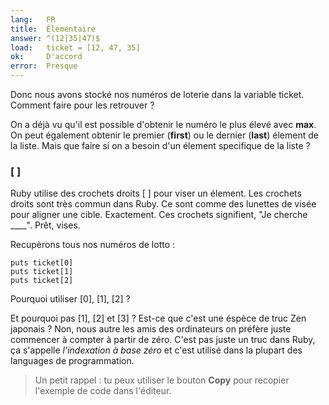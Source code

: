 ```yaml
---
lang:   FR
title:  Élementaire
answer: ^(12|35|47)$
load:   ticket = [12, 47, 35]
ok:     D'accord
error:  Presque
---
```


Donc nous avons stocké nos numéros de loterie dans la variable ticket.
Comment faire pour les retrouver ?

On a déjà vu qu'il est possible d'obtenir le numéro le plus élevé avec __max__.
On peut également obtenir le premier (__first__) ou le dernier (__last__)
élement de la liste.
Mais que faire si on a besoin d'un élement specifique de la liste ?

### [ ]
Ruby utilise des crochets droits [ ] pour viser un élement.
Les crochets droits sont très commun dans Ruby.
Ce sont comme des lunettes de visée pour aligner une cible. Exactement.
Ces crochets signifient, "Je cherche ____". Prêt, vises.

Recupèrons tous nos numéros de lotto :

    puts ticket[0]
    puts ticket[1]
    puts ticket[2]

Pourquoi utiliser [0], [1], [2] ?

Et pourquoi pas [1], [2] et [3] ? Est-ce que c'est une éspèce de truc Zen japonais ?
Non, nous autre les amis des ordinateurs on préfère juste commencer à compter à
partir de zéro. C'est pas juste un truc dans Ruby, ça s'appelle _l'indexation à
base zéro_ et c'est utilisé dans la plupart des languages de programmation.

> Un petit rappel : tu peux utiliser le bouton __Copy__ pour recopier l'exemple de code dans l'éditeur.
